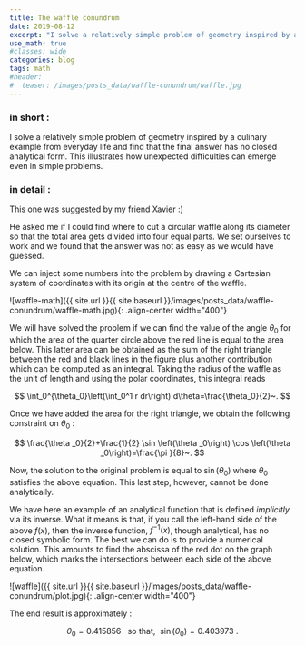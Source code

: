 ```yaml
---
title: The waffle conundrum
date: 2019-08-12
excerpt: "I solve a relatively simple problem of geometry inspired by a culinary example from everyday life and find that the final answer has no closed analytical form. This illustrates how unexpected difficulties can emerge even in simple problems."
use_math: true
#classes: wide
categories: blog
tags: math
#header:
#  teaser: /images/posts_data/waffle-conundrum/waffle.jpg
---
```


### in short :

I solve a relatively simple problem of geometry inspired by a culinary example from everyday life and find that the final answer has no closed analytical form. This illustrates how unexpected difficulties can emerge even in simple problems.

### in detail :

<!-- ![waffle]({{ site.url }}{{ site.baseurl }}/images/posts_data/waffle-conundrum/waffle.jpg){: .align-left width="200"} -->
This one was suggested by my friend Xavier :)

He asked me if I could find where to cut a circular waffle along its diameter so that the total area gets divided into four equal parts. We set ourselves to work and we found that the answer was not as easy as we would have guessed.

We can inject some numbers into the problem by drawing a Cartesian system of coordinates with its origin at the centre of the waffle.

![waffle-math]({{ site.url }}{{ site.baseurl }}/images/posts_data/waffle-conundrum/waffle-math.jpg){: .align-center width="400"}

We will have solved the problem if we can find the value of the angle $\theta_0$ for which the area of the quarter circle above the red line is equal to the area below. This latter area can be obtained as the sum of the right triangle between the red and black lines in the figure plus another contribution which can be computed as an integral. Taking the radius of the waffle as the unit of length and using the polar coordinates, this integral reads


$$
\int_0^{\theta_0}\left(\int_0^1 r dr\right) d\theta=\frac{\theta_0}{2}~.
$$


Once we have added the area for the right triangle, we obtain the following constraint on $\theta_0$ :


$$
\frac{\theta _0}{2}+\frac{1}{2} \sin \left(\theta _0\right) \cos \left(\theta _0\right)=\frac{\pi }{8}~.
$$


Now, the solution to the original problem is equal to $\sin(\theta_0)$ where $\theta_0$ satisfies the above equation. This last step, however, cannot be done analytically.

We have here an example of an analytical function that is defined *implicitly* via its inverse. What it means is that, if you call the left-hand side of the above $f(x)$, then the inverse function,  $f^{-1}(x)$, though analytical, has no closed symbolic form. The best we can do is to provide a numerical solution. This amounts to find the abscissa of the red dot on the graph below, which marks the intersections between each side of the above equation.

![waffle]({{ site.url }}{{ site.baseurl }}/images/posts_data/waffle-conundrum/plot.jpg){: .align-center width="400"}

The end result is approximately :


$$
\theta_0=0.415856~~~\text{so that,}~~
\sin(\theta_0)=0.403973~.
$$
